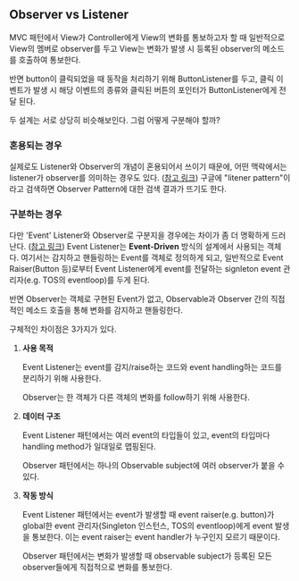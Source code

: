 ## Observer vs Listener

MVC 패턴에서 View가 Controller에게 View의 변화를 통보하고자 할 때 일반적으로 View의 멤버로 observer를 두고 View는 변화가 발생 시 등록된 observer의 메소드를 호출하여 통보한다.

반면 button이 클릭되었을 때 동작을 처리하기 위해 ButtonListener를 두고, 클릭 이벤트가 발생 시 해당 이벤트의 종류와 클릭된 버튼의 포인터가 ButtonListener에게 전달 된다.

두 설계는 서로 상당히 비슷해보인다. 그럼 어떻게 구분해야 할까?



### 혼용되는 경우

실제로도 Listener와 Observer의 개념이 혼용되어서 쓰이기 때문에, 어떤 맥락에서는 listener가 observer를 의미하는 경우도 있다. ([참고 링크](https://stackoverflow.com/questions/3358622/observer-design-pattern-vs-listener)) 구글에 "litener pattern"이라고 검색하면 Observer Pattern에 대한 검색 결과가 뜨기도 한다.



### 구분하는 경우

 다만 'Event' Listener와 Observer로 구분지을 경우에는 차이가 좀 더 명확하게 드러난다. ([참고 링크](https://stackoverflow.com/questions/5941800/is-an-eventlistener-an-observable)) Event Listener는 **Event-Driven** 방식의 설계에서 사용되는 객체다. 여기서는 감지하고 핸들링하는 Event를 객체로 정의하게 되고, 일반적으로 Event Raiser(Button 등)로부터 Event Listener에게 event를 전달하는 signleton event 관리자(e.g. TOS의 eventloop)를 두게 된다.

 반면 Observer는 객체로 구현된 Event가 없고, Observable과 Observer 간의 직접적인 메소드 호출을 통해 변화를 감지하고 핸들링한다.

 구체적인 차이점은 3가지가 있다.

1. **사용 목적**

   Event Listener는 event를 감지/raise하는 코드와 event handling하는 코드를 분리하기 위해 사용한다.

   Observer는 한 객체가 다른 객체의 변화를 follow하기 위해 사용한다.

2. **데이터 구조**

   Event Listener 패턴에서는 여러 event의 타입들이 있고, event의 타입마다 handling method가 일대일로 맵핑된다.

   Observer 패턴에서는 하나의 Observable subject에 여러 observer가 붙을 수 있다.

3. **작동 방식**

   Event Listener 패턴에서는 event가 발생할 때 event raiser(e.g. button)가 global한 event 관리자(Singleton 인스턴스, TOS의 eventloop)에게 event 발생을 통보한다. 이는 event raiser는 event handler가 누구인지 모르기 때문이다.

   Observer 패턴에서는 변화가 발생할 때 observable subject가 등록된 모든 observer들에게 직접적으로 변화를 통보한다.



